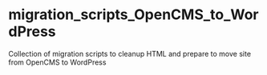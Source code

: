 # migration_scripts_OpenCMS_to_WordPress
Collection of migration scripts to cleanup HTML and prepare to move site from OpenCMS to WordPress
